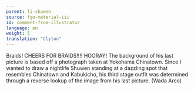 ```yaml
---
parent: li-shuwen
source: fgo-material-iii
id: comment-from-illustrator
language: en
weight: 5
translation: "Clyton"
---
```


Braids! CHEERS FOR BRAIDS!!!! HOORAY!
The background of his last picture is based off a photograph taken at Yokohama Chinatown. Since I wanted to draw a nightlife Shuwen standing at a dazzling spot that resembles Chinatown and Kabukicho, his third stage outfit was determined through a reverse lookup of the image from his last picture. (Wada Arco)
